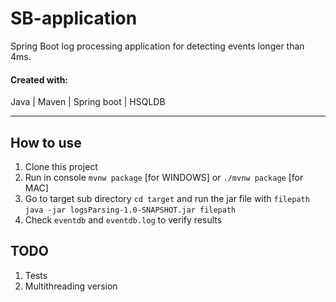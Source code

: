 # SB-application

Spring Boot log processing application for detecting events longer than 4ms.
#### Created with:
Java | Maven | Spring boot | HSQLDB
***
How to use
-----------
1. Clone this project
2. Run in console `mvnw package` [for WINDOWS] or `./mvnw package` [for MAC]
3. Go to target sub directory `cd target` and run the jar file with `filepath` `java -jar logsParsing-1.0-SNAPSHOT.jar filepath`
4. Check `eventdb` and `eventdb.log` to verify results

TODO
--------------------
1. Tests
2. Multithreading version
